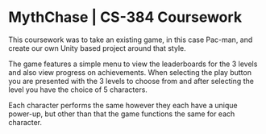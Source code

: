# MythChase | CS-384 Coursework

This coursework was to take an existing game, in this case Pac-man, and create our own Unity based project around that style.

The game features a simple menu to view the leaderboards for the 3 levels and also view progress on achievements. When selecting the play button you are presented with the 3 levels to choose from and after selecting the level you have the choice of 5 characters.

Each character performs the same however they each have a unique power-up, but other than that the game functions the same for each character.
